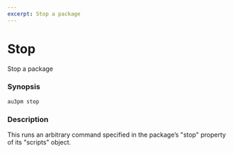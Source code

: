 ```yaml
---
excerpt: Stop a package
---
```

# Stop
Stop a package

### Synopsis

```
au3pm stop
```

### Description

This runs an arbitrary command specified in the package’s "stop" property of its "scripts" object.
